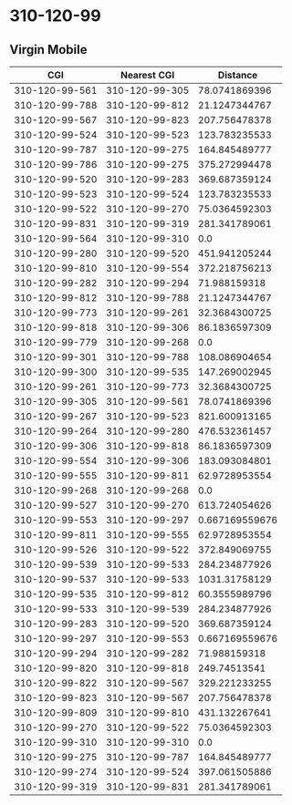 # 310-120-99
## Virgin Mobile


| CGI | Nearest CGI | Distance |
|-----|-------------|----------|
| 310-120-99-561 | 310-120-99-305 | 78.0741869396 |
| 310-120-99-788 | 310-120-99-812 | 21.1247344767 |
| 310-120-99-567 | 310-120-99-823 | 207.756478378 |
| 310-120-99-524 | 310-120-99-523 | 123.783235533 |
| 310-120-99-787 | 310-120-99-275 | 164.845489777 |
| 310-120-99-786 | 310-120-99-275 | 375.272994478 |
| 310-120-99-520 | 310-120-99-283 | 369.687359124 |
| 310-120-99-523 | 310-120-99-524 | 123.783235533 |
| 310-120-99-522 | 310-120-99-270 | 75.0364592303 |
| 310-120-99-831 | 310-120-99-319 | 281.341789061 |
| 310-120-99-564 | 310-120-99-310 | 0.0 |
| 310-120-99-280 | 310-120-99-520 | 451.941205244 |
| 310-120-99-810 | 310-120-99-554 | 372.218756213 |
| 310-120-99-282 | 310-120-99-294 | 71.988159318 |
| 310-120-99-812 | 310-120-99-788 | 21.1247344767 |
| 310-120-99-773 | 310-120-99-261 | 32.3684300725 |
| 310-120-99-818 | 310-120-99-306 | 86.1836597309 |
| 310-120-99-779 | 310-120-99-268 | 0.0 |
| 310-120-99-301 | 310-120-99-788 | 108.086904654 |
| 310-120-99-300 | 310-120-99-535 | 147.269002945 |
| 310-120-99-261 | 310-120-99-773 | 32.3684300725 |
| 310-120-99-305 | 310-120-99-561 | 78.0741869396 |
| 310-120-99-267 | 310-120-99-523 | 821.600913165 |
| 310-120-99-264 | 310-120-99-280 | 476.532361457 |
| 310-120-99-306 | 310-120-99-818 | 86.1836597309 |
| 310-120-99-554 | 310-120-99-306 | 183.093084801 |
| 310-120-99-555 | 310-120-99-811 | 62.9728953554 |
| 310-120-99-268 | 310-120-99-268 | 0.0 |
| 310-120-99-527 | 310-120-99-270 | 613.724054626 |
| 310-120-99-553 | 310-120-99-297 | 0.667169559676 |
| 310-120-99-811 | 310-120-99-555 | 62.9728953554 |
| 310-120-99-526 | 310-120-99-522 | 372.849069755 |
| 310-120-99-539 | 310-120-99-533 | 284.234877926 |
| 310-120-99-537 | 310-120-99-533 | 1031.31758129 |
| 310-120-99-535 | 310-120-99-812 | 60.3555989796 |
| 310-120-99-533 | 310-120-99-539 | 284.234877926 |
| 310-120-99-283 | 310-120-99-520 | 369.687359124 |
| 310-120-99-297 | 310-120-99-553 | 0.667169559676 |
| 310-120-99-294 | 310-120-99-282 | 71.988159318 |
| 310-120-99-820 | 310-120-99-818 | 249.74513541 |
| 310-120-99-822 | 310-120-99-567 | 329.221233255 |
| 310-120-99-823 | 310-120-99-567 | 207.756478378 |
| 310-120-99-809 | 310-120-99-810 | 431.132267641 |
| 310-120-99-270 | 310-120-99-522 | 75.0364592303 |
| 310-120-99-310 | 310-120-99-310 | 0.0 |
| 310-120-99-275 | 310-120-99-787 | 164.845489777 |
| 310-120-99-274 | 310-120-99-524 | 397.061505886 |
| 310-120-99-319 | 310-120-99-831 | 281.341789061 |
